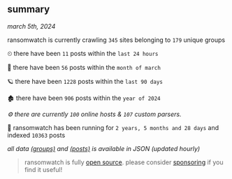 
## summary
_march 5th, 2024_

ransomwatch is currently crawling `345` sites belonging to `179` unique groups

⏲ there have been `11` posts within the `last 24 hours`

🦈 there have been `56` posts within the `month of march`

🪐 there have been `1228` posts within the `last 90 days`

🏚 there have been `906` posts within the `year of 2024`

_⚙️ there are currently `100` online hosts & `107` custom parsers._

🦕 ransomwatch has been running for `2 years, 5 months and 28 days` and indexed `10363` posts

_all data  [(groups)](http://ransomwhat.telemetry.ltd/groups) and [(posts)](http://ransomwhat.telemetry.ltd/posts) is available in JSON (updated hourly)_

> ransomwatch is fully [open source](https://github.com/joshhighet/ransomwatch#ransomwatch--). please consider [sponsoring](https://github.com/sponsors/joshhighet) if you find it useful!
